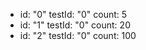 - id: "0"
  testId: "0"
  count: 5
- id: "1"
  testId: "0"
  count: 20
- id: "2"
  testId: "0"
  count: 100
